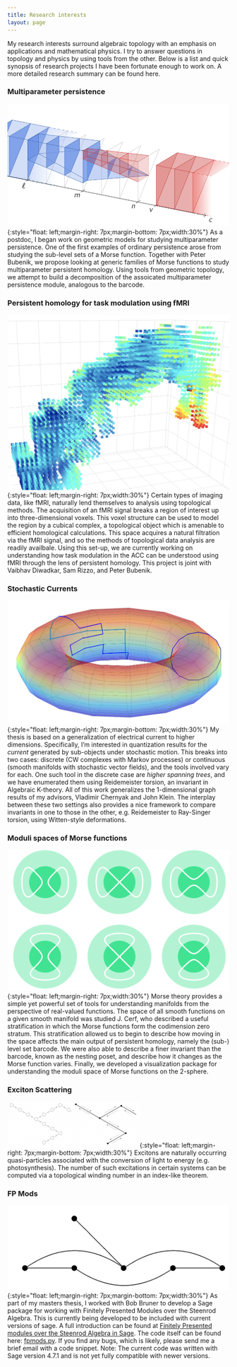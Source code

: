 ```yaml
---
title: Research interests
layout: page
---
```

My research interests surround algebraic topology with an emphasis on applications and mathematical physics. I try to answer questions in topology and physics by using tools from the other. Below is a list and quick synopsis of research projects I have been fortunate enough to work on. A more detailed research summary can be found here.
 

### Multiparameter persistence

![Multiparameter Persistence](/img/multip_bar.png){:style="float: left;margin-right: 7px;margin-bottom: 7px;width:30%"}
As a postdoc, I began work on geometric models for studying multiparameter persistence. One of the first examples of ordinary persistence arose from studying the sub-level sets of a Morse function. Together with Peter Bubenik, we propose looking at generic families of Morse functions to study multiparameter persistent homology. Using tools from geometric topology, we attempt to build a decomposition of the assoicated multiparameter persistence module, analogous to the barcode. 

### Persistent homology for task modulation using fMRI
![ACC](/img/acc.png){:style="float: left;margin-right: 7px;width:30%"}
Certain types of imaging data, like fMRI, naturally lend themselves to analysis using topological methods. The acquisition of an fMRI signal breaks a region of interest up into three-dimensional voxels. This voxel structure can be used to model the region by a cubical complex, a topological object which is amenable to efficient homological calculations. This space acquires a natural filtration via the fMRI signal, and so the methods of topological data analysis are readily availbale. Using this set-up, we are currently working on understanding how task modulation in the ACC can be understood using fMRI through the lens of persistent homology. This project is joint with Vaibhav Diwadkar, Sam Rizzo, and Peter Bubenik.

### Stochastic Currents
![ACC](/img/torustest.png){:style="float: left;margin-right: 7px;margin-bottom: 7px;width:30%"}
My thesis is based on a generalization of electrical current to higher dimensions. Specifically, I’m interested in quantization results for the *current* generated by sub-objects under stochastic motion. This breaks into two cases: discrete (CW complexes with Markov processes) or continuous (smooth manifolds with stochastic vector fields), and the tools involved vary for each. One such tool in the discrete case are *higher spanning trees*, and we have enumerated them using Reidemeister torsion, an invariant in Algebraic K-theory. All of this work generalizes the 1-dimensional graph results of my advisors, Vladimir Chernyak and John Klein. The interplay between these two settings also provides a nice framework to compare invariants in one to those in the other, e.g. Reidemeister to Ray-Singer torsion, using Witten-style deformations.

### Moduli spaces of Morse functions
![Nesting posets for Morse functions](/img/moduli_morse.PNG){:style="float: left;margin-right: 7px;width:30%"}
Morse theory provides a simple yet powerful set of tools for understanding manifolds from the perspective of real-valued functions. The space of all smooth functions on a given smooth manifold was studied J. Cerf, who described a useful stratification in which the Morse functions form the codimension zero stratum. This stratification allowed us to begin to describe how moving in the space affects the main output of persistent homology, namely the (sub-) level set barcode. We were also able to describe a finer invariant than the barcode, known as the nesting poset, and describe how it changes as the Morse function varies. Finally, we developed a visualization package for understanding the moduli space of Morse functions on the 2-sphere.





### Exciton Scattering
![Graphical Perylene molecule](/img/exciton_pair.png){:style="float: left;margin-right: 7px;margin-bottom: 7px;width:30%"}
Excitons are naturally occurring quasi-particles associated with the conversion of light to energy (e.g. photosynthesis). The number of such excitations in certain systems can be computed via a topological winding number in an index-like theorem.

### FP Mods
![A module over the mod 2 Steenrod algebra](/img/Amod.png){:style="float: left;margin-right: 7px;margin-bottom: 7px;width:30%"}
As part of my masters thesis, I worked with Bob Bruner to develop a Sage package for working with Finitely Presented Modules over the Steenrod Algebra. This is currently being developed to be included with current versions of sage. A full introduction can be found at [Finitely Presented modules over the Steenrod Algebra in Sage](https://digitalcommons.wayne.edu/oa_theses/602/).  The code itself can be found here: [fpmods.py](http://math.wayne.edu/~mike/mods/fpmods.py). If you find any bugs, which is likely, please send me a brief email with a code snippet.  Note: The current code was written with Sage version 4.7.1 and is not yet fully compatible with newer versions.
